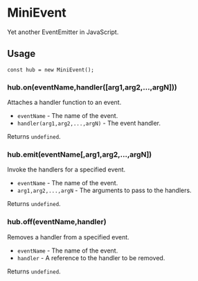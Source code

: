 # MiniEvent

Yet another EventEmitter in JavaScript.

## Usage

    const hub = new MiniEvent();

### hub.on(eventName,handler([arg1,arg2,...,argN]))

Attaches a handler function to an event.

- `eventName` - The name of the event.
- `handler(arg1,arg2,...,argN)` - The event handler.

Returns `undefined`.

### hub.emit(eventName[,arg1,arg2,...,argN])

Invoke the handlers for a specified event.

- `eventName` - The name of the event.
- `arg1,arg2,...,argN` - The arguments to pass to the handlers.

Returns `undefined`.

### hub.off(eventName,handler)

Removes a handler from a specified event.

- `eventName` - The name of the event.
- `handler` - A reference to the handler to be removed.

Returns `undefined`.